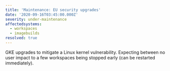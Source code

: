 ```yaml
---
title: 'Maintenance: EU security upgrades'
date: '2020-09-16T03:45:00.000Z'
severity: under-maintenance
affectedsystems:
  - workspaces
  - imagebuilds
resolved: true
---
```

GKE upgrades to mitigate a Linux kernel vulnerability. Expecting between no user impact to a few workspaces being stopped early (can be restarted immediately).

<!--- language code: en -->
